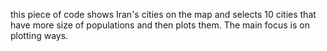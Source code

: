 this piece of code shows Iran's cities on the map and selects 10 cities that have more size of populations and then plots them. The main focus is on plotting ways.
